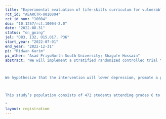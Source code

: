 ```yaml
---
title: "Experimental evaluation of life-skills curriculum for vulnerable students in Dhaka"
rct_id: "AEARCTR-0010004"
rct_id_num: "10004"
doi: "10.1257/rct.10004-2.0"
date: "2022-08-31"
status: "on_going"
jel: "D83, I32, O15,O17, P36"
start_year: "2022-07-01"
end_year: "2022-12-31"
pi: "Ridwan Karim"
pi_other: "Asad PriyoNorth South University; Shagufe Hossain"
abstract: "We will implement a stratified randomized controlled trial to analyze whether an eight-week customized life-skills curriculum will allow vulnerable madrasah (religious school) students to attain mental resilience and favorable education outcomes. Adverse adolescent mental health in a resource-constrained environment affects lifetime and labor market outcomes negatively. Our life-skills curriculum has been developed by specialists in the field of psychology and education and is customized towards improving life chances of students from marginalized populations of Bangladesh. 

We hypothesize that the intervention will lower depression, promote a growth mindset, lower anxiety about school performance, improve self-esteem and future outlook, boost anger coping strategies, and enhance social interactions and perceived safety. 

This study’s population consists of 472 students attending grades 6 to 10 in Dhaka City. The objective is to gather evidence on the efficacy of the customized curriculum in the under-studied urban context of a developing country, and estimate social network effects. 
"
layout: registration
---
```


